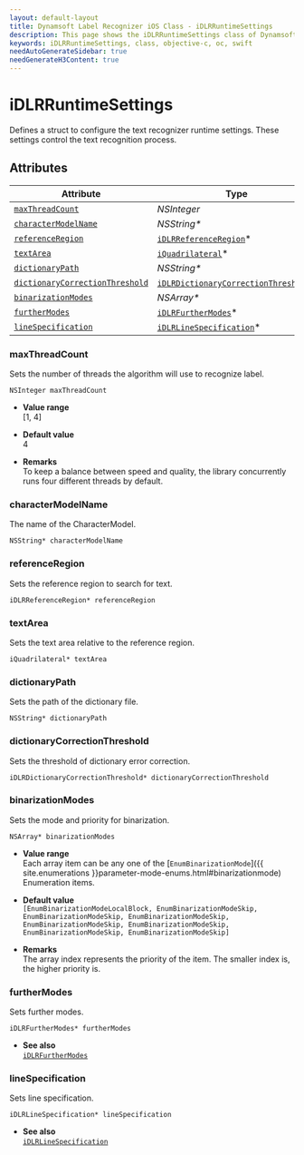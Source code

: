 ```yaml
---
layout: default-layout
title: Dynamsoft Label Recognizer iOS Class - iDLRRuntimeSettings
description: This page shows the iDLRRuntimeSettings class of Dynamsoft Label Recognizer for iOS SDK.
keywords: iDLRRuntimeSettings, class, objective-c, oc, swift
needAutoGenerateSidebar: true
needGenerateH3Content: true
---
```



# iDLRRuntimeSettings
Defines a struct to configure the text recognizer runtime settings. These settings control the text recognition process.
  

## Attributes
  
| Attribute | Type |
|---------- | ---- |
| [`maxThreadCount`](#maxthreadcount) | *NSInteger* |
| [`characterModelName`](#charactermodelname) | *NSString\** |
| [`referenceRegion`](#referenceregion) | [`iDLRReferenceRegion`](dlr-reference-region.md)\* |
| [`textArea`](#textarea) | [`iQuadrilateral`](quadrilateral.md)\* |
| [`dictionaryPath`](#dictionarypath) | *NSString\** |
| [`dictionaryCorrectionThreshold`](#dictionarycorrectionthreshold) | [`iDLRDictionaryCorrectionThreshold`](dlr-dictionary-correction-threshold.md)\* |
| [`binarizationModes`](#binarizationmodes) | *NSArray\** |
| [`furtherModes`](#furthermodes) | [`iDLRFurtherModes`](dlr-further-modes.md)\*|
| [`lineSpecification`](#linespecification) | [`iDLRLineSpecification`](dlr-line-specification.md)\* |

### maxThreadCount
Sets the number of threads the algorithm will use to recognize label.
```objc
NSInteger maxThreadCount
```
- **Value range**   
    [1, 4]
      
- **Default value**   
    4
    
- **Remarks**   
    To keep a balance between speed and quality, the library concurrently runs four different threads by default.

### characterModelName
The name of the CharacterModel.
```objc
NSString* characterModelName
```

### referenceRegion
Sets the reference region to search for text.
```objc
iDLRReferenceRegion* referenceRegion
```

### textArea
Sets the text area relative to the reference region.
```objc
iQuadrilateral* textArea
```

### dictionaryPath
Sets the path of the dictionary file.
```objc
NSString* dictionaryPath
```

### dictionaryCorrectionThreshold
Sets the threshold of dictionary error correction.
```objc
iDLRDictionaryCorrectionThreshold* dictionaryCorrectionThreshold
```


### binarizationModes
Sets the mode and priority for binarization.

```objc
NSArray* binarizationModes
```

- **Value range**   
    Each array item can be any one of the [`EnumBinarizationMode`]({{ site.enumerations }}parameter-mode-enums.html#binarizationmode) Enumeration items.
      
- **Default value**   
    `[EnumBinarizationModeLocalBlock, EnumBinarizationModeSkip, EnumBinarizationModeSkip, EnumBinarizationModeSkip, EnumBinarizationModeSkip, EnumBinarizationModeSkip, EnumBinarizationModeSkip, EnumBinarizationModeSkip]`
    
- **Remarks**   
    The array index represents the priority of the item. The smaller index is, the higher priority is.


### furtherModes
Sets further modes.

```objc
iDLRFurtherModes* furtherModes
```

- **See also**  
    [`iDLRFurtherModes`](dlr-further-modes.md)


### lineSpecification
Sets line specification.

```objc
iDLRLineSpecification* lineSpecification
```

- **See also**  
    [`iDLRLineSpecification`](dlr-line-specification.md)